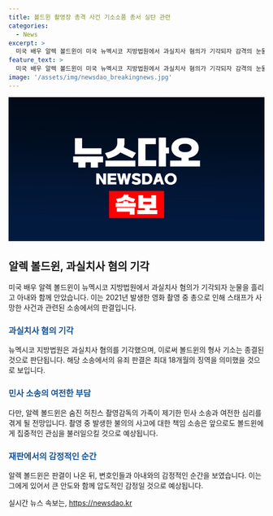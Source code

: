 ```yaml
---
title: 볼드윈 촬영장 총격 사건 기소소품 총서 실탄 관련
categories:
  - News
excerpt: >
  미국 배우 알렉 볼드윈이 미국 뉴멕시코 지방법원에서 과실치사 혐의가 기각되자 감격의 눈물을 보였다. 이 사건은 영화 러스트 세트장에서 발생한 사고로, 실탄이 발사돼 촬영 감독이 사망한 사건이다. 변호인 측은 증거 은폐를 주장하며 판결을 뒤집었는데, 이에 대해 제기된 민사 소송도 추가 관심을 불러일으키고 있다.
feature_text: >
  미국 배우 알렉 볼드윈이 미국 뉴멕시코 지방법원에서 과실치사 혐의가 기각되자 감격의 눈물을 보였다. 이 사건은 영화 러스트 세트장에서 발생한 사고로, 실탄이 발사돼 촬영 감독이 사망한 사건이다. 변호인 측은 증거 은폐를 주장하며 판결을 뒤집었는데, 이에 대해 제기된 민사 소송도 추가 관심을 불러일으키고 있다.
image: '/assets/img/newsdao_breakingnews.jpg'
---
```


<p><img src="/assets/img/newsdao_breakingnews.jpg" alt="bookingtag 속보" /></p>

<h2 data-ke-size="size26">알렉 볼드윈, 과실치사 혐의 기각</h2>

<p data-ke-size="size16">미국 배우 알렉 볼드윈이 뉴멕시코 지방법원에서 과실치사 혐의가 기각되자 눈물을 흘리고 아내와 함께 안았습니다. 이는 2021년 발생한 영화 촬영 중 총으로 인해 스태프가 사망한 사건과 관련된 소송에서의 판결입니다.</p>

<h3><span style="color: #1a5490;">과실치사 혐의 기각</span></h3>

<p data-ke-size="size16">뉴멕시코 지방법원은 과실치사 혐의를 기각했으며, 이로써 볼드윈의 형사 기소는 종결된 것으로 판단됩니다. 해당 소송에서의 유죄 판결은 최대 18개월의 징역을 의미했을 것으로 보입니다.</p>

<h3><span style="color: #1a5490;">민사 소송의 여전한 부담</span></h3>

<p data-ke-size="size16">다만, 알렉 볼드윈은 숨진 허친스 촬영감독의 가족이 제기한 민사 소송과 여전한 심리를 겪게 될 전망입니다. 촬영 중 발생한 불의의 사고에 대한 책임 소송은 앞으로도 볼드윈에게 집중적인 관심을 불러일으킬 것으로 예상됩니다.</p>

<h3><span style="color: #1a5490;">재판에서의 감정적인 순간</span></h3>

<p data-ke-size="size16">알렉 볼드윈은 판결이 나온 뒤, 변호인들과 아내와의 감정적인 순간을 보였습니다. 이는 그에게 있어서 큰 안도와 함께 압도적인 감정일 것으로 예상됩니다.</p>
실시간 뉴스 속보는, <a href="https://newsdao.kr" rel="dofollow">https://newsdao.kr</a>


